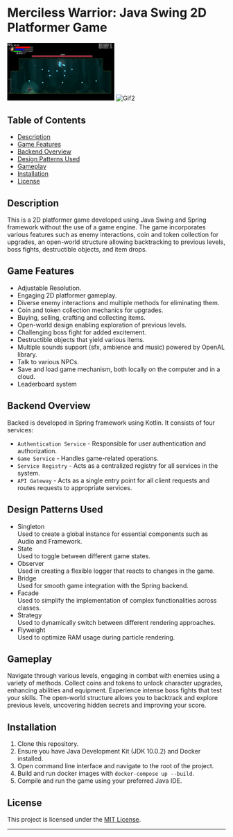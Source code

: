 # Merciless Warrior: Java Swing 2D Platformer Game

<p float="left">
<img src="images/gif1.gif" alt="Gif1" width="49%">
<img src="images/gif2.gif" alt="Gif2" width="49%">
</p>

## Table of Contents

- [Description](#description)
- [Game Features](#game-features)
- [Backend Overview](#backend-overview)
- [Design Patterns Used](#design-patterns-used)
- [Gameplay](#gameplay)
- [Installation](#installation)
- [License](#license)

## Description

This is a 2D platformer game developed using Java Swing and Spring framework without the use of a game engine. The game incorporates various features such as enemy interactions, coin and token collection for upgrades, an open-world structure allowing backtracking to previous levels, boss fights, destructible objects, and item drops.

## Game Features

- Adjustable Resolution.
- Engaging 2D platformer gameplay.
- Diverse enemy interactions and multiple methods for eliminating them.
- Coin and token collection mechanics for upgrades.
- Buying, selling, crafting and collecting items.
- Open-world design enabling exploration of previous levels.
- Challenging boss fight for added excitement.
- Destructible objects that yield various items.
- Multiple sounds support (sfx, ambience and music) powered by OpenAL library.
- Talk to various NPCs.
- Save and load game mechanism, both locally on the computer and in a cloud.
- Leaderboard system

## Backend Overview

Backed is developed in Spring framework using Kotlin. It consists of four services:
- ```Authentication Service``` - Responsible for user authentication and authorization.
- ```Game Service``` - Handles game-related operations.
- ```Service Registry``` - Acts as a centralized registry for all services in the system.
- ```API Gateway``` - Acts as a single entry point for all client requests and routes requests to appropriate services.


## Design Patterns Used
- Singleton <br>
  Used to create a global instance for essential components such as Audio and Framework.
- State <br>
  Used to toggle between different game states.
- Observer <br>
  Used in creating a flexible logger that reacts to changes in the game.
- Bridge <br>
  Used for smooth game integration with the Spring backend.
- Facade <br>
  Used to simplify the implementation of complex functionalities across classes.
- Strategy <br>
  Used to dynamically switch between different rendering approaches.
- Flyweight <br>
  Used to optimize RAM usage during particle rendering.

## Gameplay

Navigate through various levels, engaging in combat with enemies using a variety of methods. Collect coins and tokens to unlock character upgrades, enhancing abilities and equipment. Experience intense boss fights that test your skills. The open-world structure allows you to backtrack and explore previous levels, uncovering hidden secrets and improving your score.

## Installation

1. Clone this repository.
2. Ensure you have Java Development Kit (JDK 10.0.2) and Docker installed.
3. Open command line interface and navigate to the root of the project.
4. Build and run docker images with `docker-compose up --build`.
5. Compile and run the game using your preferred Java IDE.

## License

This project is licensed under the [MIT License](LICENSE).

---
